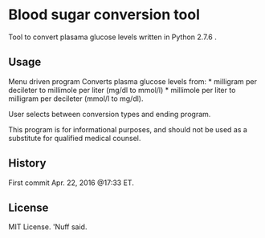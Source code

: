 # Blood sugar conversion tool 

Tool to convert plasama glucose levels written in Python 2.7.6 .  

## Usage

Menu driven program Converts plasma glucose levels from: 
	* milligram per decileter to millimole per liter (mg/dl to mmol/l)
	* millimole per liter to milligram per decileter (mmol/l to mg/dl). 

User selects between conversion types and ending program. 

This program is for informational purposes, and should not be used as a substitute for qualified medical counsel. 

## History 

First commit Apr. 22, 2016 @17:33 ET.

## License 

MIT License. 'Nuff said. 
